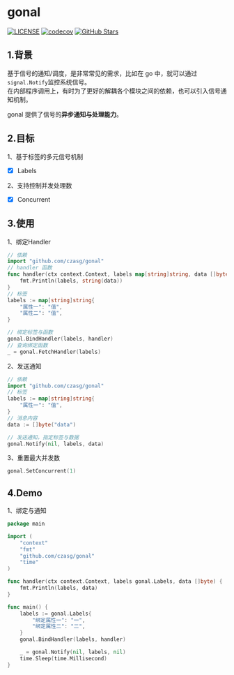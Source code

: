# gonal
[![LICENSE](https://img.shields.io/github/license/mashape/apistatus.svg?style=flat-square&label=License)](https://github.com/czasg/gonal/blob/master/LICENSE)
[![codecov](https://codecov.io/gh/czasg/gonal/branch/main/graph/badge.svg?token=XRI6I1W0C3)](https://codecov.io/gh/czasg/gonal)
[![GitHub Stars](https://img.shields.io/github/stars/czasg/gonal.svg?style=flat-square&label=Stars&logo=github)](https://github.com/czasg/gonal/stargazers)

## 1.背景
基于信号的通知/调度，是非常常见的需求，比如在 go 中，就可以通过`signal.Notify`监控系统信号。   
在内部程序调用上，有时为了更好的解耦各个模块之间的依赖，也可以引入信号通知机制。

gonal 提供了信号的**异步通知与处理能力**。

## 2.目标
1、基于标签的多元信号机制
- [x] Labels

2、支持控制并发处理数
- [X] Concurrent

## 3.使用
1、绑定Handler
```go
// 依赖
import "github.com/czasg/gonal"
// handler 函数
func handler(ctx context.Context, labels map[string]string, data []byte) {
    fmt.Println(labels, string(data))
}
// 标签
labels := map[string]string{
    "属性一": "值",
    "属性二": "值",
}

// 绑定标签与函数
gonal.BindHandler(labels, handler)
// 查询绑定函数
_ = gonal.FetchHandler(labels)
```

2、发送通知
```go
// 依赖
import "github.com/czasg/gonal"
// 标签
labels := map[string]string{
    "属性一": "值",
}
// 消息内容
data := []byte("data")

// 发送通知，指定标签与数据
gonal.Notify(nil, labels, data)
```

3、重置最大并发数
```go
gonal.SetConcurrent(1)
```

## 4.Demo
1、绑定与通知
```go
package main

import (
    "context"
    "fmt"
    "github.com/czasg/gonal"
    "time"
)

func handler(ctx context.Context, labels gonal.Labels, data []byte) {
    fmt.Println(labels, data)
}

func main() {
    labels := gonal.Labels{
        "绑定属性一": "一",
        "绑定属性二": "二",
    }
    gonal.BindHandler(labels, handler)

    _ = gonal.Notify(nil, labels, nil)
    time.Sleep(time.Millisecond)
}
```
